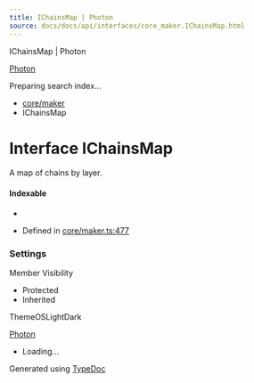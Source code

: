 ```yaml
---
title: IChainsMap | Photon
source: docs/docs/api/interfaces/core_maker.IChainsMap.html
---
```


IChainsMap | Photon

[Photon](../index.html)




Preparing search index...

* [core/maker](../modules/core_maker.html)
* IChainsMap

# Interface IChainsMap

A map of chains by layer.

#### Indexable

* [layer: string]: [IChain](core_maker.IChain.html)[]

* Defined in [core/maker.ts:477](https://github.com/mwhite454/photon/blob/main/packages/photon/src/core/maker.ts#L477)

### Settings

Member Visibility

* Protected
* Inherited

ThemeOSLightDark

[Photon](../index.html)

* Loading...

Generated using [TypeDoc](https://typedoc.org/)
